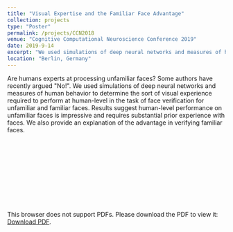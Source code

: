 ```yaml
---
title: "Visual Expertise and the Familiar Face Advantage"
collection: projects
type: "Poster"
permalink: /projects/CCN2018
venue: "Cognitive Computational Neuroscience Conference 2019"
date: 2019-9-14
excerpt: "We used simulations of deep neural networks and measures of human behavior to determine the sort of visual experience required to perform at human-level in the task of face verification for unfamiliar and familiar faces"
location: "Berlin, Germany"
---
```


Are humans experts at processing unfamiliar faces? Some authors have recently argued "No!". We used simulations of deep neural networks and measures of human behavior to determine the sort of visual experience required to perform at human-level in the task of face verification for unfamiliar and familiar faces. Results suggest human-level performance on unfamiliar faces is impressive and requires substantial prior experience with faces. We also provide an explanation of the advantage in verifying familiar faces.


<object data="/files/CCN2019_poster.pdf" type="application/pdf" width="700px" height="400px">
    <embed src="http://nblauch.github.io/files/CCN2019_poster.pdf">
        <p>This browser does not support PDFs. Please download the PDF to view it: <a href="http://nblauch.github.io/files/CCN2019_poster.pdf">Download PDF</a>.</p>
    </embed>
</object>
